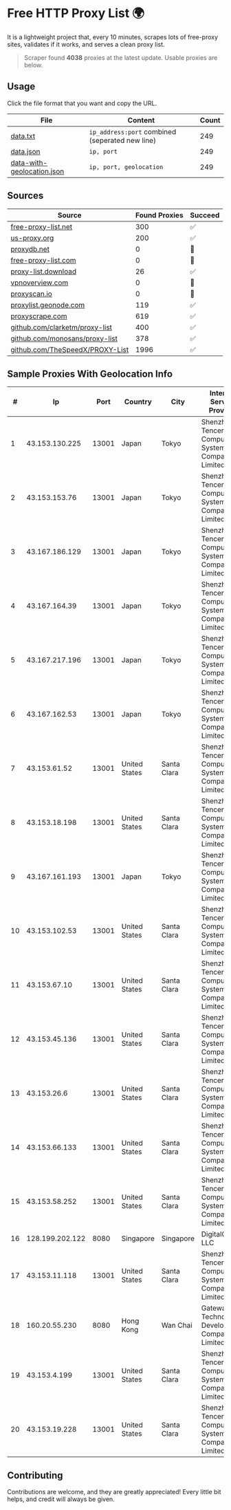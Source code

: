 
# Free HTTP Proxy List 🌍

It is a lightweight project that, every 10 minutes, scrapes lots of free-proxy sites, validates if it works, and serves a clean proxy list.


> Scraper found **4038** proxies at the latest update. Usable proxies are below.

## Usage

Click the file format that you want and copy the URL.


|File|Content|Count|
|----|-------|-----|
|[data.txt](https://raw.githubusercontent.com/themiralay/Proxy-List-World/master/data.txt)|`ip_address:port` combined (seperated new line)|249|
|[data.json](https://raw.githubusercontent.com/themiralay/Proxy-List-World/master/data.json)|`ip, port`|249|
|[data-with-geolocation.json](https://raw.githubusercontent.com/themiralay/Proxy-List-World/master/data-with-geolocation.json)|`ip, port, geolocation`|249|

## Sources

|Source|Found Proxies|Succeed|
|------|-------------|-------|
|[free-proxy-list.net](https://free-proxy-list.net)|300|✅|
|[us-proxy.org](https://www.us-proxy.org)|200|✅|
|[proxydb.net](http://proxydb.net)|0|🚫|
|[free-proxy-list.com](https://free-proxy-list.com/?page=&port=&type%5B%5D=http&type%5B%5D=https&up_time=0&search=Search)|0|🚫|
|[proxy-list.download](https://www.proxy-list.download/HTTP)|26|✅|
|[vpnoverview.com](https://vpnoverview.com/privacy/anonymous-browsing/free-proxy-servers)|0|🚫|
|[proxyscan.io](https://www.proxyscan.io)|0|🚫|
|[proxylist.geonode.com](https://proxylist.geonode.com/api/proxy-list?limit=300&page=1&sort_by=lastChecked&sort_type=desc&protocols=http,https)|119|✅|
|[proxyscrape.com](https://api.proxyscrape.com/v2/?request=displayproxies&protocol=http&timeout=10000&country=all&ssl=all&anonymity=all)|619|✅|
|[github.com/clarketm/proxy-list](https://raw.githubusercontent.com/clarketm/proxy-list/master/proxy-list-raw.txt)|400|✅|
|[github.com/monosans/proxy-list](https://raw.githubusercontent.com/monosans/proxy-list/main/proxies/http.txt)|378|✅|
|[github.com/TheSpeedX/PROXY-List](https://raw.githubusercontent.com/TheSpeedX/PROXY-List/master/http.txt)|1996|✅|


## Sample Proxies With Geolocation Info

|#|Ip|Port|Country|City|Internet Service Provider|
|-|--|----|-------|----|-------------------------|
|1|43.153.130.225|13001|Japan|Tokyo|Shenzhen Tencent Computer Systems Company Limited|
|2|43.153.153.76|13001|Japan|Tokyo|Shenzhen Tencent Computer Systems Company Limited|
|3|43.167.186.129|13001|Japan|Tokyo|Shenzhen Tencent Computer Systems Company Limited|
|4|43.167.164.39|13001|Japan|Tokyo|Shenzhen Tencent Computer Systems Company Limited|
|5|43.167.217.196|13001|Japan|Tokyo|Shenzhen Tencent Computer Systems Company Limited|
|6|43.167.162.53|13001|Japan|Tokyo|Shenzhen Tencent Computer Systems Company Limited|
|7|43.153.61.52|13001|United States|Santa Clara|Shenzhen Tencent Computer Systems Company Limited|
|8|43.153.18.198|13001|United States|Santa Clara|Shenzhen Tencent Computer Systems Company Limited|
|9|43.167.161.193|13001|Japan|Tokyo|Shenzhen Tencent Computer Systems Company Limited|
|10|43.153.102.53|13001|United States|Santa Clara|Shenzhen Tencent Computer Systems Company Limited|
|11|43.153.67.10|13001|United States|Santa Clara|Shenzhen Tencent Computer Systems Company Limited|
|12|43.153.45.136|13001|United States|Santa Clara|Shenzhen Tencent Computer Systems Company Limited|
|13|43.153.26.6|13001|United States|Santa Clara|Shenzhen Tencent Computer Systems Company Limited|
|14|43.153.66.133|13001|United States|Santa Clara|Shenzhen Tencent Computer Systems Company Limited|
|15|43.153.58.252|13001|United States|Santa Clara|Shenzhen Tencent Computer Systems Company Limited|
|16|128.199.202.122|8080|Singapore|Singapore|DigitalOcean, LLC|
|17|43.153.11.118|13001|United States|Santa Clara|Shenzhen Tencent Computer Systems Company Limited|
|18|160.20.55.230|8080|Hong Kong|Wan Chai|Gateway Technology Development Company Limited|
|19|43.153.4.199|13001|United States|Santa Clara|Shenzhen Tencent Computer Systems Company Limited|
|20|43.153.19.228|13001|United States|Santa Clara|Shenzhen Tencent Computer Systems Company Limited|



## Contributing

Contributions are welcome, and they are greatly appreciated! Every
little bit helps, and credit will always be given.

